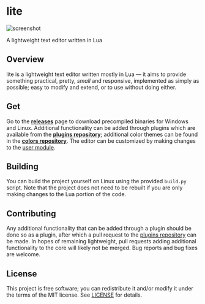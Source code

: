 # lite
![screenshot](https://user-images.githubusercontent.com/3920290/71542771-52265880-2962-11ea-8382-c92f8e10b734.png)

A lightweight text editor written in Lua

## Overview
lite is a lightweight text editor written mostly in Lua — it aims to provide
something practical, pretty, *small* and responsive, implemented as simply as
possible; easy to modify and extend, or to use without doing either.

## Get
Go to the **[releases](https://github.com/rxi/lite/releases)** page to download
precompiled binaries for Windows and Linux. Additional functionality can be
added through plugins which are available from the **[plugins
repository](https://github.com/rxi/lite-plugins)**; additional color themes can
be found in the **[colors repository](https://github.com/rxi/lite-colors)**. The
editor can be customized by making changes to the [user
module](data/user/init.lua).

## Building
You can build the project yourself on Linux using the provided `build.py`
script. Note that the project does not need to be rebuilt if you are only making
changes to the Lua portion of the code.

## Contributing
Any additional functionality that can be added through a plugin should be done
so as a plugin, after which a pull request to the
[plugins repository](https://github.com/rxi/lite-plugins) can be made. In hopes
of remaining lightweight, pull requests adding additional functionality to the
core will likely not be merged. Bug reports and bug fixes are welcome.

## License
This project is free software; you can redistribute it and/or modify it under
the terms of the MIT license. See [LICENSE](LICENSE) for details.
